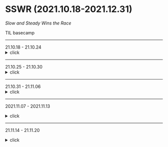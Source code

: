 # SSWR (2021.10.18-2021.12.31)
*Slow and Steady Wins the Race*

TIL basecamp
<hr/>
21.10.18 - 21.10.24
<details>
	<summary> click </summary>
1. ALGORITHM : Simulation

- [LeetCode_132-pattern](https://leetcode.com/problems/132-pattern/) : [my solution]

- [프로그래머스_공 이동 시뮬레이션](https://programmers.co.kr/learn/courses/30/lessons/87391) : [my_solution]

- [프로그래머스_퍼즐 조각 채우기](https://programmers.co.kr/learn/courses/30/lessons/84021) : [my_solution]

2. CS
 - HTTP & HTTPS
 - 대칭키 공개키
 - cookie session
 - rest-api
 - 3-way-handshaking, 4-way-handshaking
 - TCP vs UDP

 - [Networking_Interview_Questions_Trello](https://trello.com/b/7WjG5JJG/network-interview-questions)
 - [Udemy Networking course](https://www.udemy.com/course/it-networking-fundamentals/) Chp. 01, 02, 03, 04, 05

3. React JavaScript
- React : 리액트를 다루는 기술 Chp 05,06
- JavaScript : 모던 자바스크립트 Deep Dive Chp 01,02

4. System Design
- system design problems : step by step guide

5. Articles
- [GoodReads_2021_10](https://github.com/Dinoryong/Goodreads/blob/main/2021.10.md)

</details>



<hr/>
21.10.25 - 21.10.30

<details>
	<summary>click</summary>
	1. Algorithm (DFS)

- [LeetCode_Is Graph Bipartite](https://leetcode.com/problems/is-graph-bipartite/) : [my solution](https://github.com/Dinoryong/leet-code-challenge/blob/main/is-graph-bipartite/is-graph-bipartite.py)
- [프로그래머스_위클리](https://programmers.co.kr/learn/courses/30/lessons/86971) : [my solution]
- [프로그래머스_월코챌](https://programmers.co.kr/learn/courses/30/lessons/1837) : [my solution]
- [LeetCode_Deepest Leaves Sum](https://leetcode.com/problems/deepest-leaves-sum/) : [my solution](https://github.com/Dinoryong/leet-code-challenge/blob/main/deepest-leaves-sum/deepest-leaves-sum.py)


2. CS (Network)
 - DNS Round
 - 웹 통신의 큰 흐름
 - 흐름 제어 & 혼잡 제어 & 오류 제어
 - OSI 7계층
 - Blockinig & Non-Blocking I/O
 - Load Balancing

 - [Networking_Interview_Questions_Trello](https://trello.com/b/7WjG5JJG/network-interview-questions)
 - [Udemy Networking course](https://www.udemy.com/course/it-networking-fundamentals/) Chp. 06, 07, 08, 09,

3. React JavaScript
- React : 리액트를 다루는 기술 [Chp 07]


4. System Design
- system design problems : Designing a URL Shortening service like TinyURL

5. Articles
- [Goodreads_2021_10](https://github.com/Dinoryong/Goodreads/blob/main/2021.10.md)

</details>


<hr/>
21.10.31 - 21.11.06

<details>
	<summary>click</summary>
	1. Algorithm - Graph
- [프로그래머스_괄호 회전하기](https://programmers.co.kr/learn/courses/30/lessons/76502) => [my solution](https://github.com/Dinoryong/Problem-Solving/blob/main/PROGRAMMERS/%ED%94%84%EB%A1%9C%EA%B7%B8%EB%9E%98%EB%A8%B8%EC%8A%A4_%EA%B4%84%ED%98%B8%20%ED%9A%8C%EC%A0%84%ED%95%98%EA%B8%B0.py)
- [프로그래머스_피로도](https://programmers.co.kr/learn/courses/30/lessons/87946) => [my solution](https://github.com/Dinoryong/Problem-Solving/blob/main/PROGRAMMERS/%ED%94%84%EB%A1%9C%EA%B7%B8%EB%9E%98%EB%A8%B8%EC%8A%A4_%ED%94%BC%EB%A1%9C%EB%8F%84.py)
- [LeetCode_Reorder Routes to Make All Paths Lead to the City Zero
](https://leetcode.com/problems/reorder-routes-to-make-all-paths-lead-to-the-city-zero/) => [my solution](https://github.com/Dinoryong/leet-code-challenge/blob/main/reorder-routes-to-make-all-paths-lead-to-the-city-zero/reorder-routes-to-make-all-paths-lead-to-the-city-zero.py)
- [LeetCode_Group Anagrams](https://leetcode.com/problems/group-anagrams/) => [my solution](https://github.com/Dinoryong/leet-code-challenge/blob/main/group-anagrams/group-anagrams.py)
- [LeetCode_Combination Sum](https://leetcode.com/problems/combination-sum/) => [my solution](https://github.com/Dinoryong/leet-code-challenge/blob/main/combination-sum/combination-sum.py)

2. CS - Networks
- Trello 완성하기
- [Udemy Networking course](https://www.udemy.com/course/it-networking-fundamentals/) Chp. 10

3. CS - Operating Systems
- Trello 완성하기

4. CS - Database
- [Udemy Database course](https://www.udemy.com/course/database-engines-crash-course/) Chp. 2 - 17

5. CS - 이론서 & 객관식
- 구 정처기 
- 컴퓨터일반 : [C언어](https://dojang.io/mod/page/view.php?id=8)
- 전자계산기구조
- 소프트웨어공학
- 정보보호론

6. Articles
- 금융 IT 시사 자료 : 금융결제원, IBK경제연구소
- [Goodreads_2021_11](https://github.com/Dinoryong/Goodreads/blob/main/2021.11.md)

7. Interview Questions
- [cs 1](https://garden1500.tistory.com/11)

8. short block of this week
<details>
<summary>Click to toggle contents of this week</summary>
공부가 아니라 "훈련"이다
 시각화 , 바디 랭귀지 다 써가면서  전체 흐름을 그림 그리듯이 설명하기
 컴퓨터에서 보여지는 거과는 별개로 나 혼자 동작들 개념들 하나하나를 미리미리 시각화해보기.
 '실전 그림' : 여러 동작들을 세분화시켜서 나누고 , 순서를 정해서 그린 그림
</details>

9. Issues 
- [내부 단편화 해결책, 외부 단편화 해결책]

</details>
<hr/>


2021.11.07 - 2021.11.13
<details>
	<summary>click</summary>
	1. Algorithm
- [LeetCode_Kth Largest Element in an Array](https://leetcode.com/problems/kth-largest-element-in-an-array/) => [my solution]
- [LeetCode_Majority Element](https://leetcode.com/problems/majority-element/) => [my solution]
- [LeetCode_Network Delay Time](https://leetcode.com/problems/network-delay-time/)
- [프로그래머스_빛의 경로 ](https://programmers.co.kr/learn/courses/30/lessons/86052)


2. CS - Operating Systems
-

3. CS - Networks
-

4. CS - Database
-

5. React
- [리액트를 다루는 기술]

6. Articles
- [Goodreads_2011_11](https://github.com/Dinoryong/Goodreads/blob/main/2021.11.md)
- [Goodreads_운영체제와 정보기술의 원리](https://github.com/Dinoryong/Goodreads/blob/main/%EC%9A%B4%EC%98%81%EC%B2%B4%EC%A0%9C%EC%99%80%20%EC%A0%95%EB%B3%B4%EA%B8%B0%EC%88%A0%EC%9D%98%20%EC%9B%90%EB%A6%AC.md)

7. Interview Questions
-

8. Short block of this week
<details>
 <summary>Click to toggle contents of this week</summary>
</details>

9. Issues
- [md file 을 git 에 commit할 떄 ₩title_.md file₩ 이 자동생성되는 문제]
</details>
<hr/>


21.11.14 - 21.11.20
<details>
	<summary>click</summary>

1. Alogorithm : DFS
- [LeetCode_Binary Tree Level Order Traversal](https://leetcode.com/problems/binary-tree-level-order-traversal/)
- [LeetCode_Move Zeroes](https://leetcode.com/problems/move-zeroes/)
- [LeetCode_Number of Provinces](https://leetcode.com/problems/number-of-provinces/)
- [LeetCode_Minimum Number of Vertices to Reach All Nodes](https://leetcode.com/problems/minimum-number-of-vertices-to-reach-all-nodes/)
- [프로그래머스_]
- [프로그래머스_]
- [BOJ14620_꽃길](https://www.acmicpc.net/problem/14620)

2. CS 
- Operating Systems : gyoogle repo Q&A
- Algorithms : Array 

3. Frontend
- JavaScript : `모던 자바스크립트 Deep Dive` Chp 01 - 07

4. Interview Questions
- 분석 : 기업(swot분석), 직무, 경력 채용 공고, 설명회, Q&A, 홈페이지, 업계 경쟁사, 데일리 루틴,
- 개인 질문 : 자소서 기반, 상황별 질문별 경험 정리, 


5. Issues
- Mac
- Git

6. Articles
- [Goodreads_2021_11](https://github.com/Dinoryong/Goodreads/blob/main/2021/2021.11.md)
- [Goodreads_Modern JavaScript Deep Dive](https://github.com/Dinoryong/Goodreads/blob/main/2021/Modern%20JavaScript%2C%20Deep%20Dive.md)

7. Short block of this week
<details>
	<summary>Click to toggle contents </summary>
	SQLD test pass
</details>

<hr/>

21.11.21 - 21.11.27

<details>
	<summary>click!</summary>

1. Alogorithm - DFS
- [LeetCode_]()  => [my solution]()
- [LeetCode_]()  => [my solution]()
- [LeetCode_]()  => [my solution]()
- [프로그래머스_]()  => [my solution]()
- [프로그래머스_]()  => [my solution]()
- [BOJ_]()  => [my solution]()
- [BOJ_]()  => [my solution]()

2. CS 
- Operating Systems :

3. Frontend
- JavaScript : 

4. Interview Questions
- 

</details>
	
</hr>
